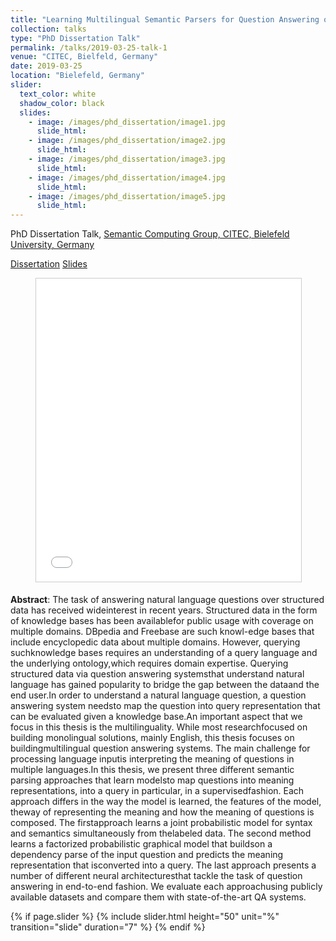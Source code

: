 ```yaml
---
title: "Learning Multilingual Semantic Parsers for Question Answering over Linked Data"
collection: talks
type: "PhD Dissertation Talk"
permalink: /talks/2019-03-25-talk-1
venue: "CITEC, Bielfeld, Germany"
date: 2019-03-25
location: "Bielefeld, Germany"
slider:
  text_color: white
  shadow_color: black
  slides: 
    - image: /images/phd_dissertation/image1.jpg
      slide_html:
    - image: /images/phd_dissertation/image2.jpg
      slide_html:
    - image: /images/phd_dissertation/image3.jpg
      slide_html:
    - image: /images/phd_dissertation/image4.jpg
      slide_html:
    - image: /images/phd_dissertation/image5.jpg
      slide_html:
---
```


PhD Dissertation Talk, 
[Semantic Computing Group, CITEC, Bielefeld University, Germany](http://sc.cit-ec.uni-bielefeld.de/)

[Dissertation](https://pub.uni-bielefeld.de/download/2935619/2935620/Sherzod_Hakimov_PhD_Dissertation.pdf)
[Slides](https://www.slideshare.net/shakimov/learning-multilingual-semantic-parsers-for-question-answering-over-linked-data-a-comparison-of-neural-and-probabilistic-graphical-model-architectures)

<figure>
<iframe src="//www.slideshare.net/slideshow/embed_code/key/6jjV6yIf8Wdvn" width="595" height="485" frameborder="0" marginwidth="0" marginheight="0" scrolling="no" style="border:1px solid #CCC; border-width:1px; margin-bottom:5px; max-width: 100%;" allowfullscreen></iframe>
</figure>


<b>Abstract</b>: The task of answering natural language questions over structured data has received wideinterest in recent years.  Structured data in the form of knowledge bases has been availablefor public usage with coverage on multiple domains. DBpedia and Freebase are such knowl-edge bases that include encyclopedic data about multiple domains. However, querying suchknowledge bases requires an understanding of a query language and the underlying ontology,which requires domain expertise.  Querying structured data via question answering systemsthat understand natural language has gained popularity to bridge the gap between the dataand the end user.In order to understand a natural language question, a question answering system needsto map the question into query representation that can be evaluated given a knowledge base.An important aspect that we focus in this thesis is the multilinguality.  While most researchfocused on building monolingual solutions, mainly English, this thesis focuses on buildingmultilingual question answering systems. The main challenge for processing language inputis interpreting the meaning of questions in multiple languages.In this thesis, we present three different semantic parsing approaches that learn modelsto map questions into meaning representations,  into a query in particular,  in a supervisedfashion. Each approach differs in the way the model is learned, the features of the model, theway of representing the meaning and how the meaning of questions is composed.  The firstapproach learns a joint probabilistic model for syntax and semantics simultaneously from thelabeled data. The second method learns a factorized probabilistic graphical model that buildson a dependency parse of the input question and predicts the meaning representation that isconverted into a query. The last approach presents a number of different neural architecturesthat tackle the task of question answering in end-to-end fashion. We evaluate each approachusing publicly available datasets and compare them with state-of-the-art QA systems.


{% if page.slider %}
  {% include slider.html height="50" unit="%" transition="slide" duration="7" %}
{% endif %}

